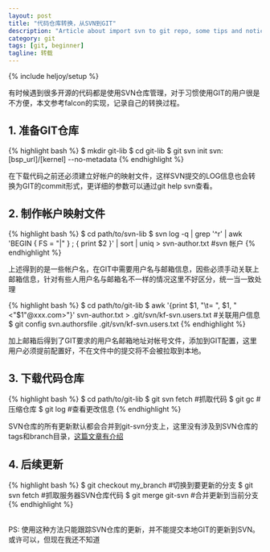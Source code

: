 ```yaml
---
layout: post
title: "代码仓库转换，从SVN到GIT"
description: "Article about import svn to git repo, some tips and notices"
category: git 
tags: [git, beginner]
tagline: 转载
---
```

{% include heljoy/setup %}

有时候遇到很多开源的代码都是使用SVN仓库管理，对于习惯使用GIT的用户很是不方便，本文参考falcon的实现，记录自己的转换过程。

<!-- more -->
## 1. 准备GIT仓库

{% highlight bash %}
$ mkdir git-lib
$ cd git-lib
$ git svn init svn:[bsp_url]/[kernel] --no-metadata
{% endhighlight %}

在下载代码之前还必须建立好帐户的映射文件，这样SVN提交的LOG信息也会转换为GIT的commit形式，更详细的参数可以通过git help svn查看。

## 2. 制作帐户映射文件

{% highlight bash %}
$ cd path/to/svn-lib
$ svn log -q | grep '^r' | awk 'BEGIN { FS = "|" } ; { print $2 }' | sort | uniq > svn-author.txt    #svn 帐户
{% endhighlight %}

上述得到的是一些帐户名，在GIT中需要用户名与邮箱信息，因些必须手动关联上邮箱信息，针对有些人用户名与邮箱名不一样的情况这里不好区分，统一当一致处理

{% highlight bash %}
$ cd path/to/git-lib
$ awk '{print $1, "\t= ", $1, " <"$1"@xxx.com>"}' svn-author.txt > .git/svn/kf-svn.users.txt          #关联用户信息
$ git config svn.authorsfile .git/svn/kf-svn.users.txt
{% endhighlight %}

加上邮箱后得到了GIT要求的用户名邮箱地址对帐号文件，添加到GIT配置，这里用户必须提前配置好，不在文件中的提交将不会被拉取到本地。

## 3. 下载代码仓库

{% highlight bash %}
$ cd path/to/git-lib
$ git svn fetch        #抓取代码
$ git gc               #压缩仓库
$ git log              #查看更改信息
{% endhighlight %}

SVN仓库的所有更新默认都会合并到git-svn分支上，这里没有涉及到SVN仓库的tags和branch目录，[这篇文章有介绍](http://leeiio.me/convert-subversion-to-git/)

## 4. 后续更新

{% highlight bash %}
$ git checkout my_branch    #切换到要更新的分支
$ git svn fetch             #抓取服务器SVN仓库代码
$ git merge git-svn         #合并更新到当前分支
{% endhighlight %}

<br/>
PS: 使用这种方法只能跟踪SVN仓库的更新，并不能提交本地GIT的更新到SVN。或许可以，但现在我还不知道
